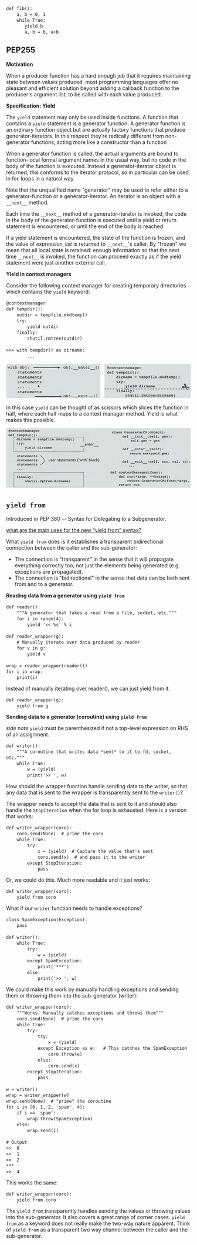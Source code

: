     def fib():
        a, b = 0, 1
        while True:
           yield b
           a, b = b, a+b
PEP255
-------
**Motivation**

When a producer function has a hard enough job that it requires maintaining state between values produced,
most programming languages offer no pleasant and efficient solution beyond adding a callback function to the
producer's argument list, to be called with each value produced.

**Specification: Yield**

The `yield` statement may only be used inside functions. A function that contains a `yield` statement is
a generator function. A generator function is an ordinary function object but are actually factory
functions that produce generator-iterators. In this respect they're radically different from
non-generator functions, acting more like a constructor than a function

When a generator function is called, the actual arguments are bound to function-local formal argument
names in the usual way, but no code in the body of the function is executed. Instead a generator-iterator
object is returned; this conforms to the iterator protocol, so in particular can be used in for-loops in a
natural way.

Note that the unqualified name "generator" may be used to refer either to a generator-function or a
generator-iterator. An iterator is an object with a `__next__` method.

Each time the `__next__` method of a generator-iterator is invoked, the code in the body of the
generator-function is executed until a yield or return statement is encountered, or until the end of the
body is reached.

If a yield statement is encountered, the state of the function is frozen, and the value of *expression_list*
is returned to `__next__`'s caller. By "frozen" we mean that all local state is retained: enough information
so that the next time `__next__` is invoked, the function can proceed exactly as if the yield statement
were just another external call.

**Yield in context managers**

Consider the following context manager for creating temporary directories which contains the `yield` keyword:

    @contextmanager
    def tempdir():
        outdir = tempfile.mkdtemp()
        try:
            yield outdir
        finally:
            shutil.rmtree(outdir)

    >>> with tempdir() as dirname:
            ...

![](./images/context_man.png)

In this case `yield` can be thought of as scissors which slices the function in half, where each half
maps to a context manager method. Yield is what makes this possible.

![](./images/context_man2.png)


`yield from`
------------
Introduced in PEP 380 -- Syntax for Delegating to a Subgenerator.

[what are the main uses for the new “yield from” syntax?](https://stackoverflow.com/a/26109157/7159945)

What `yield from` does is it establishes a transparent bidirectional connection between the caller and the sub-generator:
- The connection is "transparent" in the sense that it will propagate everything correctly too, not just the elements being generated (e.g. exceptions are propagated).
- The connection is "bidirectional" in the sense that data can be both sent from and to a generator.

**Reading data from a generator using `yield from`**

    def reader():
        """A generator that fakes a read from a file, socket, etc."""
        for i in range(4):
            yield '<< %s' % i

    def reader_wrapper(g):
        # Manually iterate over data produced by reader
        for v in g:
            yield v

    wrap = reader_wrapper(reader())
    for i in wrap:
        print(i)

Instead of manually iterating over reader(), we can just yield from it.

    def reader_wrapper(g):
        yield from g

**Sending data to a generator (coroutine) using `yield from`**

*side note* `yield` must be parenthesized if not a top-level expression on RHS of an assignment.

    def writer():
        """A coroutine that writes data *sent* to it to fd, socket, etc."""
        while True:
            w = (yield)
            print('>> ', w)

How should the wrapper function handle sending data to the writer, so that any data that is sent to the wrapper
is transparently sent to the `writer()`?

The wrapper needs to accept the data that is sent to it  and should also handle the `StopIteration` when the for loop is exhausted.
Here is a version that works:

    def writer_wrapper(coro):
        coro.send(None)  # prime the coro
        while True:
            try:
                x = (yield)  # Capture the value that's sent
                coro.send(x)  # and pass it to the writer
            except StopIteration:
                pass

Or, we could do this. Much more readable and it just works:

    def writer_wrapper(coro):
        yield from coro

What if our `writer` function needs to handle exceptions?

    class SpamException(Exception):
        pass

    def writer():
        while True:
            try:
                w = (yield)
            except SpamException:
                print('***')
            else:
                print('>> ', w)

We could make this work by manually handling exceptions and sending them or throwing them into the sub-generator (writer):

    def writer_wrapper(coro):
        """Works. Manually catches exceptions and throws them"""
        coro.send(None)  # prime the coro
        while True:
            try:
                try:
                    x = (yield)
                except Exception as e:   # This catches the SpamException
                    coro.throw(e)
                else:
                    coro.send(x)
            except StopIteration:
                pass

    w = writer()
    wrap = writer_wrapper(w)
    wrap.send(None)  # "prime" the coroutine
    for i in [0, 1, 2, 'spam', 4]:
        if i == 'spam':
            wrap.throw(SpamException)
        else:
            wrap.send(i)

    # Output
    >>  0
    >>  1
    >>  2
    ***
    >>  4

This works the same:

    def writer_wrapper(coro):
        yield from coro

The `yield from` transparently handles sending the values or throwing values into the sub-generator.
It also covers a great range of corner cases. `yield from` as a keyword does not really make the two-way nature apparent.
Think of `yield from` as a transparent two way channel between the caller and the sub-generator.

